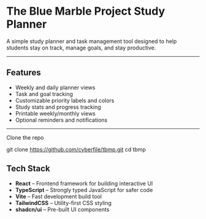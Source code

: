 # The Blue Marble Project Study Planner

A simple study planner and task management tool designed to help students stay on track, manage goals, and stay productive.  


---

## Features
- Weekly and daily planner views  
- Task and goal tracking  
- Customizable priority labels and colors  
- Study stats and progress tracking  
- Printable weekly/monthly views  
- Optional reminders and notifications  

---


Clone the repo

git clone https://github.com/cyberfile/tbmp.git
cd tbmp


## Tech Stack

- **React** – Frontend framework for building interactive UI  
- **TypeScript** – Strongly typed JavaScript for safer code  
- **Vite** – Fast development build tool  
- **TailwindCSS** – Utility-first CSS styling  
- **shadcn/ui** – Pre-built UI components  
